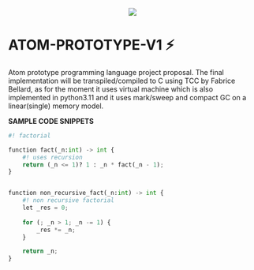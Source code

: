 
<p align="center">
    <img src="https://icons.iconarchive.com/icons/papirus-team/papirus-apps/128/atom-beta-icon.png"/>
</p>

# ATOM-PROTOTYPE-V1 ⚡
<p>
    Atom prototype programming language project proposal.
    The final implementation will be transpiled/compiled to C using TCC by Fabrice Bellard, as for the moment it uses virtual machine which is also implemented in python3.11 and it uses mark/sweep and compact GC on a linear(single) memory model.
</p>

**SAMPLE CODE SNIPPETS**
```python
#! factorial

function fact(_n:int) -> int {
    #! uses recursion
    return (_n <= 1)? 1 : _n * fact(_n - 1);
}


function non_recursive_fact(_n:int) -> int {
    #! non recursive factorial
    let _res = 0;
    
    for (; _n > 1; _n -= 1) {
        _res *= _n;
    }

    return _n;
}
```

